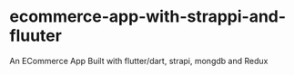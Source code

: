 # ecommerce-app-with-strappi-and-fluuter
An ECommerce App Built with flutter/dart, strapi, mongdb and Redux
